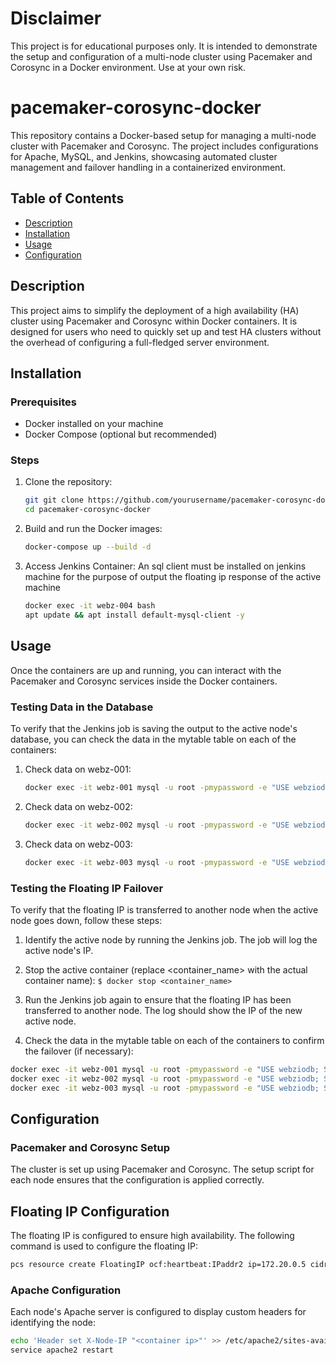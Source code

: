 # Disclaimer
This project is for educational purposes only. It is intended to demonstrate the setup and configuration of a multi-node cluster using Pacemaker and Corosync in a Docker environment. Use at your own risk.


# pacemaker-corosync-docker
This repository contains a Docker-based setup for managing a multi-node cluster with Pacemaker and Corosync. The project includes configurations for Apache, MySQL, and Jenkins, showcasing automated cluster management and failover handling in a containerized environment.


## Table of Contents

- [Description](#description)
- [Installation](#installation)
- [Usage](#usage)
- [Configuration](#configuration)
  
## Description

This project aims to simplify the deployment of a high availability (HA) cluster using Pacemaker and Corosync within Docker containers. It is designed for users who need to quickly set up and test HA clusters without the overhead of configuring a full-fledged server environment.

## Installation

### Prerequisites

- Docker installed on your machine
- Docker Compose (optional but recommended)

### Steps

1. Clone the repository:
    ```bash
    git git clone https://github.com/yourusername/pacemaker-corosync-docker.git
    cd pacemaker-corosync-docker
    ```

2. Build and run the Docker images:
    ```bash
    docker-compose up --build -d
    ```

3. Access Jenkins Container:
An sql client must be installed on jenkins machine for the purpose of output the floating ip response of the active machine
    ```bash
    docker exec -it webz-004 bash
    apt update && apt install default-mysql-client -y
    ```

## Usage

Once the containers are up and running, you can interact with the Pacemaker and Corosync services inside the Docker containers.

### Testing Data in the Database
To verify that the Jenkins job is saving the output to the active node's database, you can check the data in the mytable table on each of the containers:
1. Check data on webz-001:
   ```bash
   docker exec -it webz-001 mysql -u root -pmypassword -e "USE webziodb; SELECT * FROM mytable;"```
2. Check data on webz-002:
   ```bash
   docker exec -it webz-002 mysql -u root -pmypassword -e "USE webziodb; SELECT * FROM mytable;"```
3. Check data on webz-003:
   ```bash
   docker exec -it webz-003 mysql -u root -pmypassword -e "USE webziodb; SELECT * FROM mytable;"```

### Testing the Floating IP Failover
To verify that the floating IP is transferred to another node when the active node goes down, follow these steps:
1. Identify the active node by running the Jenkins job. The job will log the active node's IP.
2. Stop the active container (replace <container_name> with the actual container name):
`$ docker stop <container_name>`

3. Run the Jenkins job again to ensure that the floating IP has been transferred to another node. The log should show the IP of the new active node.
4. Check the data in the mytable table on each of the containers to confirm the failover (if necessary):
```bash
docker exec -it webz-001 mysql -u root -pmypassword -e "USE webziodb; SELECT * FROM mytable;"
docker exec -it webz-002 mysql -u root -pmypassword -e "USE webziodb; SELECT * FROM mytable;"
docker exec -it webz-003 mysql -u root -pmypassword -e "USE webziodb; SELECT * FROM mytable;"
```

## Configuration
### Pacemaker and Corosync Setup
The cluster is set up using Pacemaker and Corosync. The setup script for each node ensures that the configuration is applied correctly.
## Floating IP Configuration
The floating IP is configured to ensure high availability. The following command is used to configure the floating IP:
```bash
pcs resource create FloatingIP ocf:heartbeat:IPaddr2 ip=172.20.0.5 cidr_netmask=32 nic=eth0 op monitor interval=30s
```
### Apache Configuration
Each node's Apache server is configured to display custom headers for identifying the node:
``` bash
echo 'Header set X-Node-IP "<container ip>"' >> /etc/apache2/sites-available/000-default.conf
service apache2 restart
```

